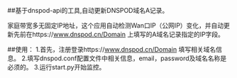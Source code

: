 ##基于dnspod-api的工具,自动更新DNSPOD域名A记录。

家庭带宽多无固定IP地址，这个应用自动检测Wan口IP（公网IP）变化，并自动更新先前在https://www.dnspod.cn/Domain
上填写的A域名记录指定的IP字段。

##使用：
1.首先，注册登录https://www.dnspod.cn/Domain
填写相关域名信息。
2.填写dnspod.conf配置文件中相关信息，email，password及域名名称是必须的。
3.运行start.py开始监控。
